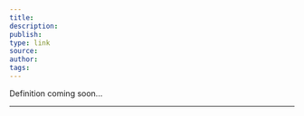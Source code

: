 ```yaml
---
title: 
description: 
publish: 
type: link
source: 
author: 
tags:
---
```


Definition coming soon...

---

